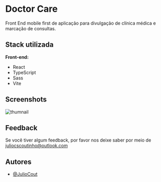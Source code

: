 
# Doctor Care

Front End mobile first de aplicação para divulgação de clínica médica e marcação de consultas.


## Stack utilizada

**Front-end:**
+ React
+ TypeScript
+ Sass
+ Vite
## Screenshots

![thumnail](https://i.imgur.com/wSGwX1s.png)


## Feedback

Se você tiver algum feedback, por favor nos deixe saber por meio de juliocscoutinho@outlook.com


## Autores

- [@JulioCout](https://www.github.com/juliocout)

